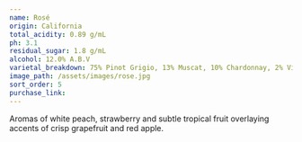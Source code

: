 ```yaml
---
name: Rosé
origin: California
total_acidity: 0.89 g/mL
ph: 3.1
residual_sugar: 1.8 g/mL
alcohol: 12.0% A.B.V
varietal_breakdown: 75% Pinot Grigio, 13% Muscat, 10% Chardonnay, 2% Viognier
image_path: /assets/images/rose.jpg
sort_order: 5
purchase_link:
---
```


Aromas of white peach, strawberry and subtle tropical fruit overlaying accents of crisp grapefruit and red apple.